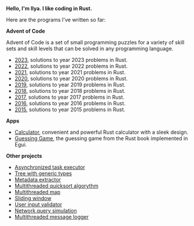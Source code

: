 **Hello, I'm Ilya. I like coding in Rust.**

Here are the programs I've written so far:

**Advent of Code**

Advent of Code is a set of small programming puzzles for a variety of skill sets and skill levels that can be solved in any programming language.

* [2023](https://github.com/NeoScripter/AOC_2023_Rust), solutions to year 2023 problems in Rust.
* [2022](https://github.com/NeoScripter/AOC_2022_Rust), solutions to year 2022 problems in Rust.
* [2021](https://github.com/NeoScripter/AOC_2021_Rust), solutions to year 2021 problems in Rust.
* [2020](https://github.com/NeoScripter/AOC_2020_Rust), solutions to year 2020 problems in Rust.
* [2019](https://github.com/NeoScripter/AOC_2019_Rust), solutions to year 2019 problems in Rust.
* [2018](https://github.com/NeoScripter/AOC_2018_Rust), solutions to year 2018 problems in Rust.
* [2017](https://github.com/NeoScripter/AOC_2017_Rust), solutions to year 2017 problems in Rust.
* [2016](https://github.com/NeoScripter/AOC_2016_Rust), solutions to year 2016 problems in Rust.
* [2015](https://github.com/NeoScripter/AOC_2015_Rust), solutions to year 2015 problems in Rust.

**Apps**

* [Calculator](https://github.com/NeoScripter/Egui_calculator), convenient and powerful Rust calculator with a sleek design.
* [Guessing Game](https://github.com/NeoScripter/Egui_guessing_game), the guessing game from the Rust book implemented in Egui.

**Other projects**

* [Asynchronized task executor](https://github.com/NeoScripter/Projects/blob/main/bin/async_task_executor/main.rs)
* [Tree with generic types](https://github.com/NeoScripter/Projects/blob/main/bin/generic_tree/main.rs)
* [Metadata extractor](https://github.com/NeoScripter/Projects/blob/main/bin/metadata_extractor/main.rs)
* [Multithreaded quicksort algorythm](https://github.com/NeoScripter/Projects/blob/main/bin/qcksort_multi_thread/main.rs)
* [Multithreaded map](https://github.com/NeoScripter/Projects/blob/main/bin/parallel_map/main.rs)
* [Sliding window](https://github.com/NeoScripter/Projects/blob/main/bin/sliding_window/main.rs)
* [User input validator](https://github.com/NeoScripter/Projects/blob/main/bin/user_input_validation/main.rs)
* [Network query simulation](https://github.com/NeoScripter/Projects/blob/main/bin/network_rq_sim/main.rs)
* [Multithreaded message logger](https://github.com/NeoScripter/Projects/blob/main/bin/logging_system/main.rs)
